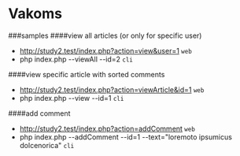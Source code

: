 # Vakoms

###samples
####view all articles (or only for specific user)
* http://study2.test/index.php?action=view&user=1 ```web```
* php index.php --viewAll --id=2 ```cli```

####view specific article with sorted comments
* http://study2.test/index.php?action=viewArticle&id=1 ```web```
* php index.php --view --id=1 ```cli```

####add comment
* http://study2.test/index.php?action=addComment  ```web```
* php index.php --addComment --id=1 --text="loremoto ipsumicus dolcenorica" ```cli```